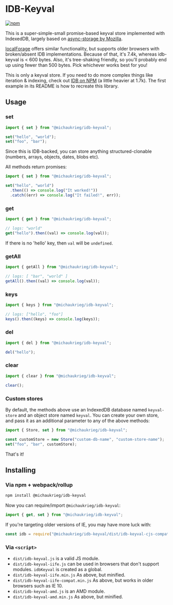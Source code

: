 # IDB-Keyval

[![npm](https://img.shields.io/npm/v/@michaukrieg/idb-keyval.svg)](https://www.npmjs.com/package/@michaukrieg/idb-keyval)

This is a super-simple-small promise-based keyval store implemented with IndexedDB, largely based on [async-storage by Mozilla](https://github.com/mozilla-b2g/gaia/blob/master/shared/js/async_storage.js).

[localForage](https://github.com/localForage/localForage) offers similar functionality, but supports older browsers with broken/absent IDB implementations. Because of that, it's 7.4k, whereas idb-keyval is < 600 bytes. Also, it's tree-shaking friendly, so you'll probably end up using fewer than 500 bytes. Pick whichever works best for you!

This is only a keyval store. If you need to do more complex things like iteration & indexing, check out [IDB on NPM](https://www.npmjs.com/package/idb) (a little heavier at 1.7k). The first example in its README is how to recreate this library.

## Usage

### set

```js
import { set } from "@michaukrieg/idb-keyval";

set("hello", "world");
set("foo", "bar");
```

Since this is IDB-backed, you can store anything structured-clonable (numbers, arrays, objects, dates, blobs etc).

All methods return promises:

```js
import { set } from "@michaukrieg/idb-keyval";

set("hello", "world")
  .then(() => console.log("It worked!"))
  .catch((err) => console.log("It failed!", err));
```

### get

```js
import { get } from "@michaukrieg/idb-keyval";

// logs: "world"
get("hello").then((val) => console.log(val));
```

If there is no 'hello' key, then `val` will be `undefined`.

### getAll

```js
import { getAll } from "@michaukrieg/idb-keyval";

// logs: [ "bar", "world" ]
getAll().then((val) => console.log(val));
```

### keys

```js
import { keys } from "@michaukrieg/idb-keyval";

// logs: ["hello", "foo"]
keys().then((keys) => console.log(keys));
```

### del

```js
import { del } from "@michaukrieg/idb-keyval";

del("hello");
```

### clear

```js
import { clear } from "@michaukrieg/idb-keyval";

clear();
```

### Custom stores

By default, the methods above use an IndexedDB database named `keyval-store` and an object store named `keyval`. You can create your own store, and pass it as an additional parameter to any of the above methods:

```js
import { Store, set } from "@michaukrieg/idb-keyval";

const customStore = new Store("custom-db-name", "custom-store-name");
set("foo", "bar", customStore);
```

That's it!

## Installing

### Via npm + webpack/rollup

```sh
npm install @michaukrieg/idb-keyval
```

Now you can require/import `@michaukrieg/idb-keyval`:

```js
import { get, set } from "@michaukrieg/idb-keyval";
```

If you're targeting older versions of IE, you may have more luck with:

```js
const idb = require("@michaukrieg/idb-keyval/dist/idb-keyval-cjs-compat.min.js");
```

### Via `<script>`

- `dist/idb-keyval.js` is a valid JS module.
- `dist/idb-keyval-iife.js` can be used in browsers that don't support modules. `idbKeyval` is created as a global.
- `dist/idb-keyval-iife.min.js` As above, but minified.
- `dist/idb-keyval-iife-compat.min.js` As above, but works in older browsers such as IE 10.
- `dist/idb-keyval-amd.js` is an AMD module.
- `dist/idb-keyval-amd.min.js` As above, but minified.
